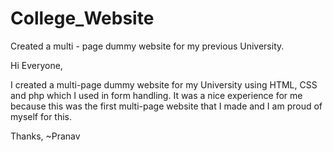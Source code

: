 # College_Website
Created a multi - page dummy website for my previous University. 

Hi Everyone,

I created a multi-page dummy website for my University using HTML, CSS and php which I used in form handling. It was a nice experience for me because this was the first multi-page website that I made and I am proud of myself for this. 

Thanks,
~Pranav
